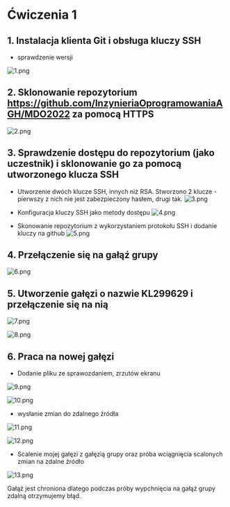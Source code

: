 # Ćwiczenia 1

## 1. Instalacja klienta Git i obsługa kluczy SSH

- sprawdzenie wersji 

![1.png](/Lab01/1.png)

## 2. Sklonowanie repozytorium https://github.com/InzynieriaOprogramowaniaAGH/MDO2022 za pomocą HTTPS

![2.png](/Lab01/2.png)


## 3. Sprawdzenie dostępu do repozytorium (jako uczestnik) i sklonowanie go za pomocą utworzonego klucza SSH

- Utworzenie dwóch klucze SSH, innych niż RSA.
Stworzono 2 klucze - pierwszy z nich nie jest zabezpieczony hasłem, drugi tak.
![3.png](/Lab01/3.png)

- Konfiguracja kluczy SSH jako metody dostępu
![4.png](/Lab01/4.png)

- Skonowanie repozytorium z wykorzystaniem protokołu SSH i dodanie kluczy na github
![5.png](/Lab01/5.png)


## 4. Przełączenie się na gałąź grupy

![6.png](/Lab01/6.png)

## 5. Utworzenie gałęzi o nazwie  KL299629 i przełączenie się na nią

![7.png](/Lab01/7.png)

![8.png](/Lab01/8.png)

## 6. Praca na nowej gałęzi
- Dodanie pliku ze sprawozdaniem, zrzutów ekranu


![9.png](/Lab01/9.png)

![10.png](/Lab01/10.png)

- wysłanie zmian do zdalnego źródła

![11.png](/Lab01/11.png)

![12.png](/Lab01/12.png)

- Scalenie mojej gałęzi z gałęzią grupy oraz próba wciągnięcia scalonych zmian na zdalne źródło

![13.png](/Lab01/13.png)

Gałąź jest chroniona dlatego podczas próby wypchnięcia na gałąź grupy zdalną otrzymujemy błąd.